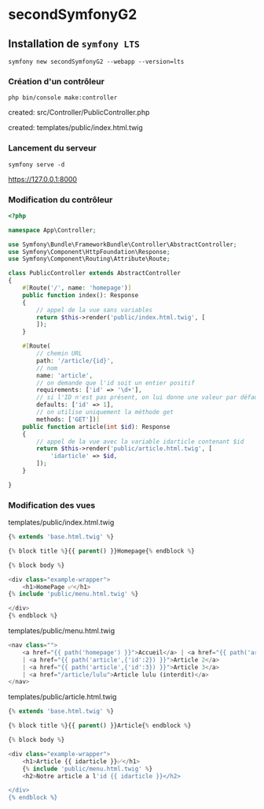 # secondSymfonyG2

## Installation de `symfony LTS`

    symfony new secondSymfonyG2 --webapp --version=lts

### Création d'un contrôleur

    php bin/console make:controller

created: src/Controller/PublicController.php

created: templates/public/index.html.twig

### Lancement du serveur

    symfony serve -d

https://127.0.0.1:8000


### Modification du contrôleur

```php
<?php

namespace App\Controller;

use Symfony\Bundle\FrameworkBundle\Controller\AbstractController;
use Symfony\Component\HttpFoundation\Response;
use Symfony\Component\Routing\Attribute\Route;

class PublicController extends AbstractController
{
    #[Route('/', name: 'homepage')]
    public function index(): Response
    {
        // appel de la vue sans variables
        return $this->render('public/index.html.twig', [
        ]);
    }

    #[Route(
        // chemin URL
        path: '/article/{id}',
        // nom
        name: 'article',
        // on demande que l'id soit un entier positif
        requirements: ['id' => '\d+'],
        // si l'ID n'est pas présent, on lui donne une valeur par défaut
        defaults: ['id' => 1],
        // on utilise uniquement la méthode get
        methods: ['GET'])]
    public function article(int $id): Response
    {
        // appel de la vue avec la variable idarticle contenant $id
        return $this->render('public/article.html.twig', [
            'idarticle' => $id,
        ]);
    }

}

```

### Modification des vues

templates/public/index.html.twig

```php
{% extends 'base.html.twig' %}

{% block title %}{{ parent() }}Homepage{% endblock %}

{% block body %}

<div class="example-wrapper">
    <h1>HomePage ✅</h1>
{% include 'public/menu.html.twig' %}

</div>
{% endblock %}
```

templates/public/menu.html.twig

```php
<nav class="">
    <a href="{{ path('homepage') }}">Accueil</a> | <a href="{{ path('article') }}">Article 1</a>
    | <a href="{{ path('article',{'id':2}) }}">Article 2</a>
    | <a href="{{ path('article',{'id':3}) }}">Article 3</a>
    | <a href="/article/lulu">Article lulu (interdit)</a>
</nav>
```

templates/public/article.html.twig

```php
{% extends 'base.html.twig' %}

{% block title %}{{ parent() }}Article{% endblock %}

{% block body %}

<div class="example-wrapper">
    <h1>Article {{ idarticle }}✅</h1>
    {% include 'public/menu.html.twig' %}
    <h2>Notre article a l'id {{ idarticle }}</h2>

</div>
{% endblock %}

```

